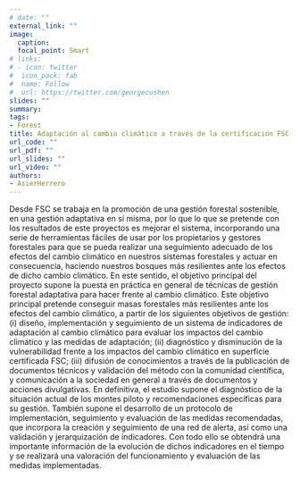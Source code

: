 ```yaml
---
# date: ""
external_link: ""
image:
  caption: 
  focal_point: Smart
# links:
# - icon: twitter
#  icon_pack: fab
#  name: Follow
#  url: https://twitter.com/georgecushen
slides: ""
summary: 
tags:
- Forest
title: Adaptación al cambio climático a través de la certificación FSC- Implementación y seguimiento de un protocolo de gestión adaptativa en los bosques españoles (138/2018).
url_code: ""
url_pdf: ""
url_slides: ""
url_video: ""
authors: 
- AsierHerrero
---
```


Desde FSC se trabaja en la promoción de una gestión forestal sostenible, en una gestión adaptativa en sí misma, por lo que lo que se pretende con los resultados de este proyectos es mejorar el sistema, incorporando una serie de herramientas fáciles de usar por los propietarios y gestores forestales para que se pueda realizar una seguimiento adecuado de los efectos del cambio climático en nuestros sistemas forestales y actuar en consecuencia, haciendo nuestros bosques más resilientes ante los efectos de dicho cambio climático. En este sentido, el objetivo principal del proyecto supone la puesta en práctica en general de técnicas de gestión forestal adaptativa para hacer frente al cambio climático. Este objetivo principal pretende conseguir masas forestales más resilientes ante los efectos del cambio climático, a partir de los siguientes objetivos de gestión: (i) diseño, implementación y seguimiento de un sistema de indicadores de adaptación al cambio climático para evaluar los impactos del cambio climático y las medidas de adaptación; (ii) diagnóstico y disminución de la vulnerabilidad frente a los impactos del cambio climático en superficie certificada FSC; (iii) difusión de conocimientos a través de la publicación de documentos técnicos y validación del método con la comunidad científica, y comunicación a la sociedad en general a través de documentos y acciones divulgativas. En definitiva, el estudio supone el diagnóstico de la situación actual de los montes piloto y recomendaciones específicas para su gestión. También supone el desarrollo de un protocolo de implementación, seguimiento y evaluación de las medidas recomendadas, que incorpora la creación y seguimiento de una red de alerta, así como una validación y jerarquización de indicadores. Con todo ello se obtendrá una importante información de la evolución de dichos indicadores en el tiempo y se realizará una valoración del funcionamiento y evaluación de las medidas implementadas.